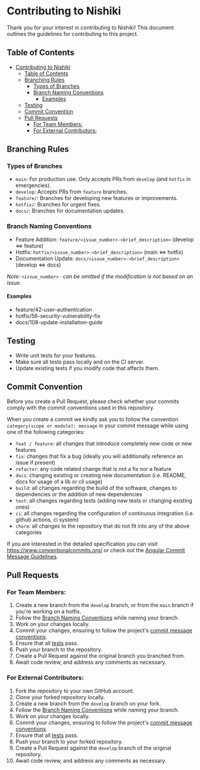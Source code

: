 # Contributing to Nishiki

Thank you for your interest in contributing to Nishiki! This document outlines the guidelines for contributing to this project.

## Table of Contents

- [Contributing to Nishiki](#contributing-to-nishiki)
  - [Table of Contents](#table-of-contents)
  - [Branching Rules](#branching-rules)
    - [Types of Branches](#types-of-branches)
    - [Branch Naming Conventions](#branch-naming-conventions)
      - [Examples](#examples)
  - [Testing](#testing)
  - [Commit Convention](#commit-convention)
  - [Pull Requests](#pull-requests)
    - [For Team Members:](#for-team-members)
    - [For External Contributors:](#for-external-contributors)

## Branching Rules

### Types of Branches

- `main`: For production use. Only accepts PRs from `develop` (and `hotfix` in emergencies).
- `develop`: Accepts PRs from `feature` branches.
- `feature/`: Branches for developing new features or improvements.
- `hotfix/`: Branches for urgent fixes.
- `docs/`: Branches for documentation updates.

### Branch Naming Conventions

- Feature Addition: `feature/<issue_number>-<brief_description>` (develop ⇔ feature)
- Hotfix: `hotfix/<issue_number>-<brief_description>` (main ⇔ hotfix)
- Documentation Update: `docs/<issue_number>-<brief_description>` (develop ⇔ docs)

*Note: `<issue_number>-` can be omitted if the modification is not based on an issue.*


#### Examples

- feature/42-user-authentication
- hotfix/56-security-vulnerability-fix
- docs/108-update-installation-guide

## Testing

- Write unit tests for your features.
- Make sure all tests pass locally and on the CI server.
- Update existing tests if you modify code that affects them.

## Commit Convention

Before you create a Pull Request, please check whether your commits comply with
the commit conventions used in this repository.

When you create a commit we kindly ask you to follow the convention
`category(scope or module): message` in your commit message while using one of
the following categories:

- `feat / feature`: all changes that introduce completely new code or new
  features
- `fix`: changes that fix a bug (ideally you will additionally reference an
  issue if present)
- `refactor`: any code related change that is not a fix nor a feature
- `docs`: changing existing or creating new documentation (i.e. README, docs for
  usage of a lib or cli usage)
- `build`: all changes regarding the build of the software, changes to
  dependencies or the addition of new dependencies
- `test`: all changes regarding tests (adding new tests or changing existing
  ones)
- `ci`: all changes regarding the configuration of continuous integration (i.e.
  github actions, ci system)
- `chore`: all changes to the repository that do not fit into any of the above
  categories

If you are interested in the detailed specification you can visit
https://www.conventionalcommits.org/ or check out the
[Angular Commit Message Guidelines](https://github.com/angular/angular/blob/22b96b9/CONTRIBUTING.md#-commit-message-guidelines).

## Pull Requests

### For Team Members:

1. Create a new branch from the `develop` branch, or from the `main` branch if you're working on a hotfix.
2. Follow the [Branch Naming Conventions](#branch-naming-conventions) while naming your branch.
3. Work on your changes locally.
4. Commit your changes, ensuring to follow the project's [commit message conventions](#commit-convention).
5. Ensure that all [tests](#testing) pass.
6. Push your branch to the repository.
7. Create a Pull Request against the original branch you branched from.
8. Await code review, and address any comments as necessary.

### For External Contributors:

1. Fork the repository to your own GitHub account.
2. Clone your forked repository locally.
3. Create a new branch from the `develop` branch on your fork.
4. Follow the [Branch Naming Conventions](#branch-naming-conventions) while naming your branch.
5. Work on your changes locally.
6. Commit your changes, ensuring to follow the project's [commit message conventions](#commit-convention).
7. Ensure that all [tests](#testing) pass.
8. Push your branch to your forked repository.
9. Create a Pull Request against the `develop` branch of the original repository.
10. Await code review, and address any comments as necessary.
